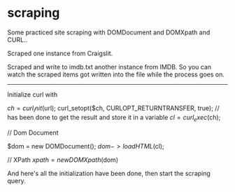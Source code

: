 scraping
========

Some practiced site scraping with DOMDocument and DOMXpath and CURL..

Scraped one instance from Craigslit.

Scraped and write to imdb.txt another instance from IMDB. So you can watch the scraped items got written into the file while the process goes on.

---------------------------------------------------------------------

Initialize curl with 

$ch = curl_init($url);
curl_setopt($ch, CURLOPT_RETURNTRANSFER, true); // has been done to get the result and store it in a variable
$cl = curl_exec($ch);

// Dom Document

$dom = new DOMDocument();
$dom->loadHTML($cl);

// XPath
$xpath = new DOMXpath($dom)

And here's all the initialization have been done, then start the scraping query.
